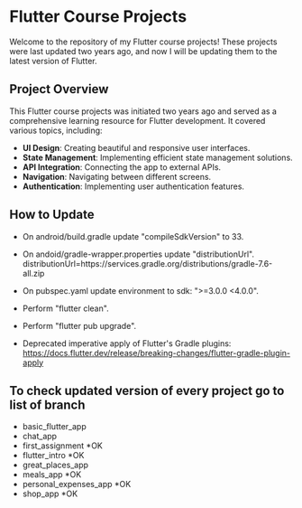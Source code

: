 # Flutter Course Projects

Welcome to the repository of my Flutter course projects! These projects were last updated two years ago, and now I will be updating them to the latest version of Flutter.

## Project Overview

This Flutter course projects was initiated two years ago and served as a comprehensive learning resource for Flutter development. It covered various topics, including:

- **UI Design**: Creating beautiful and responsive user interfaces.
- **State Management**: Implementing efficient state management solutions.
- **API Integration**: Connecting the app to external APIs.
- **Navigation**: Navigating between different screens.
- **Authentication**: Implementing user authentication features.

## How to Update

- On android/build.gradle update "compileSdkVersion" to 33.
- On andoid/gradle-wrapper.properties update "distributionUrl".
    distributionUrl=https\://services.gradle.org/distributions/gradle-7.6-all.zip
- On pubspec.yaml update environment to sdk: ">=3.0.0 <4.0.0".
- Perform "flutter clean".
- Perform "flutter pub upgrade".

- Deprecated imperative apply of Flutter's Gradle plugins: https://docs.flutter.dev/release/breaking-changes/flutter-gradle-plugin-apply

## To check updated version of every project go to list of branch
- basic_flutter_app
- chat_app
- first_assignment *OK
- flutter_intro *OK
- great_places_app
- meals_app *OK
- personal_expenses_app *OK
- shop_app *OK

